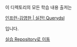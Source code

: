 이 디렉토리의 모든 학습 내용 출저는

[인프런-김영한 | 실전! Querydsl](https://www.inflearn.com/course/querydsl-%EC%8B%A4%EC%A0%84/dashboard)

입니다.

[실습 Repository로 이동](https://github.com/seaworld0125/querydsl-study)